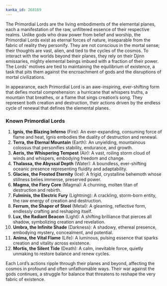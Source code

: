 ```yaml
---
kanka_id: 268169
---
```


The Primordial Lords are the living embodiments of the elemental planes, each a manifestation of the raw, unfiltered essence of their respective realms. Unlike gods who draw power from belief and worship, the Primordial Lords exist as eternal forces of nature, inseparable from the fabric of reality they personify. They are not conscious in the mortal sense; their thoughts are vast, alien, and tied to the cycles of the cosmos. To interact with the worlds beyond their planes, they rely on their Djinn emissaries, mighty elemental beings imbued with a fraction of their power. The Lords' motives are tied to maintaining the equilibrium of existence, a task that pits them against the encroachment of gods and the disruptions of mortal civilizations.

In appearance, each Primordial Lord is an awe-inspiring, ever-shifting form that defies mortal comprehension: a hurricane that whispers truths, a mountain that breathes, or a flame that sings creation’s song. They represent both creation and destruction, their actions driven by the endless cycle of renewal that defines the elemental planes.

### Known Primordial Lords

1. **Ignis, the Blazing Inferno** (Fire): An ever-expanding, consuming force of flame and heat, Ignis embodies the duality of destruction and renewal.
2. **Terra, the Eternal Mountain** (Earth): An unyielding, mountainous colossus that personifies stability, endurance, and growth.
3. **Aeris, the Whispering Tempest** (Air): A vast, roiling storm cloud of winds and whispers, embodying freedom and change.
4. **Thalassa, the Abyssal Depth** (Water): A boundless, ever-shifting oceanic presence representing fluidity and adaptability.
5. **Glacies, the Frosted Eternity** (Ice): A frigid, crystalline behemoth whose stillness belies immense, preserved power.
6. **Magma, the Fiery Core** (Magma): A churning, molten titan of destruction and rebirth.
7. **Fulminis, the Electric Fury** (Lightning): A crackling, storm-born entity, the raw energy of creation and destruction.
8. **Ferrum, the Shaper of Steel** (Metal): A gleaming, reflective form, endlessly crafting and reshaping itself.
9. **Lux, the Radiant Beacon** (Light): A shifting brilliance that pierces all shadow, symbolizing creation and revelation.
10. **Umbra, the Infinite Shade** (Darkness): A shadowy, ethereal presence, embodying mystery, concealment, and potential.
11. **Anima, the Vital Flame** (Life): A luminous, pulsing essence that sparks creation and vitality across existence.
12. **Mortis, the Silent Tide** (Death): A calm, inevitable force, quietly unmaking to restore balance and renew cycles.

Each Lord’s actions ripple through their planes and beyond, affecting the cosmos in profound and often unfathomable ways. Their war against the gods continues, a struggle for balance that threatens to reshape the very fabric of existence.